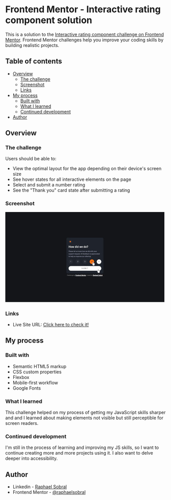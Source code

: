 # Frontend Mentor - Interactive rating component solution

This is a solution to the [Interactive rating component challenge on Frontend Mentor](https://www.frontendmentor.io/challenges/interactive-rating-component-koxpeBUmI). Frontend Mentor challenges help you improve your coding skills by building realistic projects. 

## Table of contents

- [Overview](#overview)
  - [The challenge](#the-challenge)
  - [Screenshot](#screenshot)
  - [Links](#links)
- [My process](#my-process)
  - [Built with](#built-with)
  - [What I learned](#what-i-learned)
  - [Continued development](#continued-development)
- [Author](#author)

## Overview

### The challenge

Users should be able to:

- View the optimal layout for the app depending on their device's screen size
- See hover states for all interactive elements on the page
- Select and submit a number rating
- See the "Thank you" card state after submitting a rating

### Screenshot

![Desktop active version](./assets/images/screenshot.jpg)

### Links

- Live Site URL: [Click here to check it!](https://raphaelsobral.github.io/studies/challenge-018/index.html)

## My process

### Built with

- Semantic HTML5 markup
- CSS custom properties
- Flexbox
- Mobile-first workflow
- Google Fonts

### What I learned

This challenge helped on my process of getting my JavaScript skills sharper and and I learned about making elements not visible but still perceptible for screen readers.

### Continued development

 I'm still in the process of learning and improving my JS skills, so I want to continue creating more and more projects using it. I also want to delve deeper into accessibility.

## Author

- Linkedin - [Raphael Sobral](https://www.linkedin.com/in/raphael-sobral-38766430b/)
- Frontend Mentor - [@raphaelsobral](https://www.frontendmentor.io/profile/raphaelsobral)


